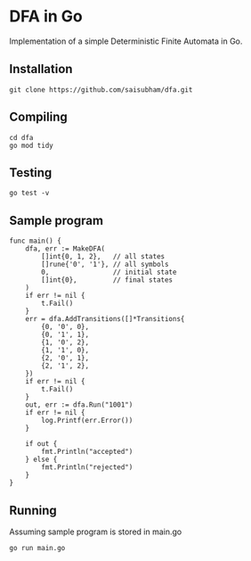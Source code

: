 # DFA in Go
Implementation of a simple Deterministic Finite Automata in Go.

## Installation
```
git clone https://github.com/saisubham/dfa.git
```

## Compiling
```
cd dfa
go mod tidy
```

## Testing
```
go test -v
```

## Sample program
```
func main() {
	dfa, err := MakeDFA(
		[]int{0, 1, 2},   // all states
		[]rune{'0', '1'}, // all symbols
		0,                // initial state
		[]int{0},         // final states
	)
	if err != nil {
		t.Fail()
	}
	err = dfa.AddTransitions([]*Transitions{
		{0, '0', 0},
		{0, '1', 1},
		{1, '0', 2},
		{1, '1', 0},
		{2, '0', 1},
		{2, '1', 2},
	})
	if err != nil {
		t.Fail()
	}
	out, err := dfa.Run("1001")
	if err != nil {
		log.Printf(err.Error())
	}

	if out {
		fmt.Println("accepted")
	} else {
		fmt.Println("rejected")
	}
}
```

## Running
Assuming sample program is stored in main.go
```
go run main.go
```
